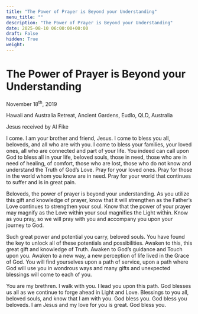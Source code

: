 ```yaml
---
title: "The Power of Prayer is Beyond your Understanding"
menu_title: ""
description: "The Power of Prayer is Beyond your Understanding"
date: 2025-08-10 06:00:00+00:00
draft: False
hidden: True
weight:
---
```

# The Power of Prayer is Beyond your Understanding

November 18<sup>th</sup>, 2019

Hawaii and Australia Retreat, Ancient Gardens, Eudlo, QLD, Australia

Jesus received by Al Fike

I come. I am your brother and friend, Jesus. I come to bless you all, beloveds, and all who are with you. I come to bless your families, your loved ones, all who are connected and part of your life. You indeed can call upon God to bless all in your life, beloved souls, those in need, those who are in need of healing, of comfort, those who are lost, those who do not know and understand the Truth of God’s Love. Pray for your loved ones. Pray for those in the world whom you know are in need. Pray for your world that continues to suffer and is in great pain.

Beloveds, the power of prayer is beyond your understanding. As you utilize this gift and knowledge of prayer, know that it will strengthen as the Father’s Love continues to strengthen your soul. Know that the power of your prayer may magnify as the Love within your soul magnifies the Light within. Know as you pray, so we will pray with you and accompany you upon your journey to God.

Such great power and potential you carry, beloved souls. You have found the key to unlock all of these potentials and possibilities. Awaken to this, this great gift and knowledge of Truth. Awaken to God’s guidance and Touch upon you. Awaken to a new way, a new perception of life lived in the Grace of God. You will find yourselves upon a path of service, upon a path where God will use you in wondrous ways and many gifts and unexpected blessings will come to each of you.

You are my brethren. I walk with you. I lead you upon this path. God blesses us all as we continue to forge ahead in Light and Love. Blessings to you all, beloved souls, and know that I am with you. God bless you. God bless you beloveds. I am Jesus and my love for you is great. God bless you.
